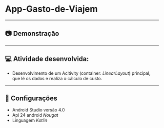 # App-Gasto-de-Viajem
______________________

## 📷 Demonstração


_______________
## 💻 Atividade desenvolvida:

* Desenvolvimento de um  Acitivity (container: _LinearLayout_) principal, que lê os dados e realiza o cálculo de custo.

_______________
## 🚀 Configurações

* Android Studio versâo 4.0
* Api 24 android _Nougat_
* Linguagem _Kotlin_



